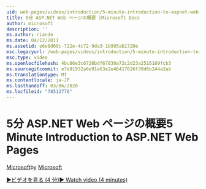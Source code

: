 ```yaml
---
uid: web-pages/videos/introduction/5-minute-introduction-to-aspnet-web-pages
title: 5分 ASP.NET Web ページの概要 |Microsoft Docs
author: microsoft
description: ''
ms.author: riande
ms.date: 04/12/2011
ms.assetid: e6e8d09c-722e-4c72-9da3-1b995ab1720e
msc.legacyurl: /web-pages/videos/introduction/5-minute-introduction-to-aspnet-web-pages
msc.type: video
ms.openlocfilehash: 4bc86e3c6726bdf67030a72c2d23a2516169fcb3
ms.sourcegitcommit: e7e91932a6e91a63e2e46417626f39d6b244a3ab
ms.translationtype: MT
ms.contentlocale: ja-JP
ms.lasthandoff: 03/06/2020
ms.locfileid: "78512776"
---
```

# <a name="5-minute-introduction-to-aspnet-web-pages"></a><span data-ttu-id="434e2-102">5分 ASP.NET Web ページの概要</span><span class="sxs-lookup"><span data-stu-id="434e2-102">5 Minute Introduction to ASP.NET Web Pages</span></span>

<span data-ttu-id="434e2-103">[Microsoft](https://github.com/microsoft)</span><span class="sxs-lookup"><span data-stu-id="434e2-103">by [Microsoft](https://github.com/microsoft)</span></span>

[<span data-ttu-id="434e2-104">&#9654;ビデオを見る (4 分)</span><span class="sxs-lookup"><span data-stu-id="434e2-104">&#9654; Watch video (4 minutes)</span></span>](https://channel9.msdn.com/Blogs/ASP-NET-Site-Videos/5-minute-introduction-to-aspnet-web-pages)
